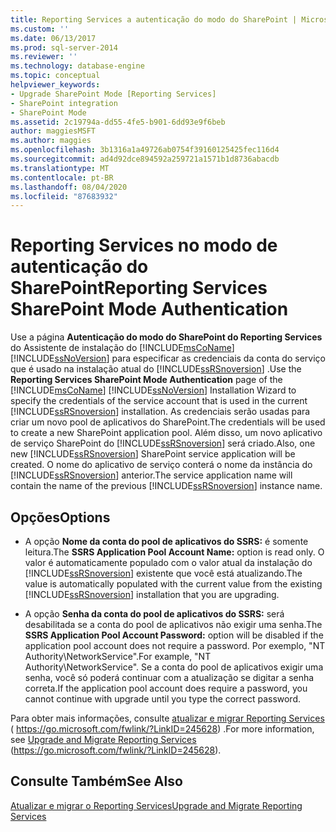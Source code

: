 ```yaml
---
title: Reporting Services a autenticação do modo do SharePoint | Microsoft Docs
ms.custom: ''
ms.date: 06/13/2017
ms.prod: sql-server-2014
ms.reviewer: ''
ms.technology: database-engine
ms.topic: conceptual
helpviewer_keywords:
- Upgrade SharePoint Mode [Reporting Services]
- SharePoint integration
- SharePoint Mode
ms.assetid: 2c19794a-dd55-4fe5-b901-6dd93e9f6beb
author: maggiesMSFT
ms.author: maggies
ms.openlocfilehash: 3b1316a1a49726ab0754f39160125425fec116d4
ms.sourcegitcommit: ad4d92dce894592a259721a1571b1d8736abacdb
ms.translationtype: MT
ms.contentlocale: pt-BR
ms.lasthandoff: 08/04/2020
ms.locfileid: "87683932"
---
```

# <a name="reporting-services-sharepoint-mode-authentication"></a><span data-ttu-id="8874f-102">Reporting Services no modo de autenticação do SharePoint</span><span class="sxs-lookup"><span data-stu-id="8874f-102">Reporting Services SharePoint Mode Authentication</span></span>
  <span data-ttu-id="8874f-103">Use a página **Autenticação do modo do SharePoint do Reporting Services** do Assistente de instalação do [!INCLUDE[msCoName](../../includes/msconame-md.md)] [!INCLUDE[ssNoVersion](../../includes/ssnoversion-md.md)] para especificar as credenciais da conta do serviço que é usado na instalação atual do [!INCLUDE[ssRSnoversion](../../includes/ssrsnoversion-md.md)] .</span><span class="sxs-lookup"><span data-stu-id="8874f-103">Use the **Reporting Services SharePoint Mode Authentication** page of the [!INCLUDE[msCoName](../../includes/msconame-md.md)] [!INCLUDE[ssNoVersion](../../includes/ssnoversion-md.md)] Installation Wizard to specify the credentials of the service account that is used in the current [!INCLUDE[ssRSnoversion](../../includes/ssrsnoversion-md.md)] installation.</span></span> <span data-ttu-id="8874f-104">As credenciais serão usadas para criar um novo pool de aplicativos do SharePoint.</span><span class="sxs-lookup"><span data-stu-id="8874f-104">The credentials will be used to create a new SharePoint application pool.</span></span> <span data-ttu-id="8874f-105">Além disso, um novo aplicativo de serviço SharePoint do [!INCLUDE[ssRSnoversion](../../includes/ssrsnoversion-md.md)] será criado.</span><span class="sxs-lookup"><span data-stu-id="8874f-105">Also, one new [!INCLUDE[ssRSnoversion](../../includes/ssrsnoversion-md.md)] SharePoint service application will be created.</span></span> <span data-ttu-id="8874f-106">O nome do aplicativo de serviço conterá o nome da instância do [!INCLUDE[ssRSnoversion](../../includes/ssrsnoversion-md.md)] anterior.</span><span class="sxs-lookup"><span data-stu-id="8874f-106">The service application name will contain the name of the previous [!INCLUDE[ssRSnoversion](../../includes/ssrsnoversion-md.md)] instance name.</span></span>  
  
## <a name="options"></a><span data-ttu-id="8874f-107">Opções</span><span class="sxs-lookup"><span data-stu-id="8874f-107">Options</span></span>  
  
-   <span data-ttu-id="8874f-108">A opção **Nome da conta do pool de aplicativos do SSRS:** é somente leitura.</span><span class="sxs-lookup"><span data-stu-id="8874f-108">The **SSRS Application Pool Account Name:** option is read only.</span></span> <span data-ttu-id="8874f-109">O valor é automaticamente populado com o valor atual da instalação do [!INCLUDE[ssRSnoversion](../../includes/ssrsnoversion-md.md)] existente que você está atualizando.</span><span class="sxs-lookup"><span data-stu-id="8874f-109">The value is automatically populated with the current value from the existing [!INCLUDE[ssRSnoversion](../../includes/ssrsnoversion-md.md)] installation that you are upgrading.</span></span>  
  
-   <span data-ttu-id="8874f-110">A opção **Senha da conta do pool de aplicativos do SSRS:** será desabilitada se a conta do pool de aplicativos não exigir uma senha.</span><span class="sxs-lookup"><span data-stu-id="8874f-110">The **SSRS Application Pool Account Password:** option will be disabled if the application pool account does not require a password.</span></span> <span data-ttu-id="8874f-111">Por exemplo, "NT Authority\NetworkService".</span><span class="sxs-lookup"><span data-stu-id="8874f-111">For example, "NT Authority\NetworkService".</span></span> <span data-ttu-id="8874f-112">Se a conta do pool de aplicativos exigir uma senha, você só poderá continuar com a atualização se digitar a senha correta.</span><span class="sxs-lookup"><span data-stu-id="8874f-112">If the application pool account does require a password, you cannot continue with upgrade until you type the correct password.</span></span>  
  
 <span data-ttu-id="8874f-113">Para obter mais informações, consulte [atualizar e migrar Reporting Services](https://go.microsoft.com/fwlink/?LinkID=245628) ( https://go.microsoft.com/fwlink/?LinkID=245628) .</span><span class="sxs-lookup"><span data-stu-id="8874f-113">For more information, see [Upgrade and Migrate Reporting Services](https://go.microsoft.com/fwlink/?LinkID=245628) (https://go.microsoft.com/fwlink/?LinkID=245628).</span></span>  
  
## <a name="see-also"></a><span data-ttu-id="8874f-114">Consulte Também</span><span class="sxs-lookup"><span data-stu-id="8874f-114">See Also</span></span>  
 [<span data-ttu-id="8874f-115">Atualizar e migrar o Reporting Services</span><span class="sxs-lookup"><span data-stu-id="8874f-115">Upgrade and Migrate Reporting Services</span></span>](https://go.microsoft.com/fwlink/?LinkID=245628)  
  
  
